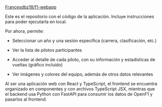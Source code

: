 [Francesdbz18/f1-webapp](https://github.com/Francesdbz18/f1-webapp)

Este es el repositorio con el código de la aplicación. Incluye instrucciones para poder ejecutarla en local.

Por ahora, permite: 
-  Seleccionar un año y una sesión específica (carrera, clasificación, etc.)
    
- Ver la lista de pilotos participantes
    
- Acceder al detalle de cada piloto, con su información y estadísticas de vueltas (gráfico incluido)
    
- Ver imágenes y colores del equipo, además de otros datos relevantes

Al ser una aplicación web con React y TypeScript, el frontend se encuentra organizado en componentes y con archivos TypeScript JSX, mientras que el backend usa Python con FastAPI para consumir los datos de OpenF1 y pasarlos al frontend.